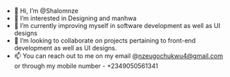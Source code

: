 - 👋 Hi, I’m @Shalomnze
- 👀 I’m interested in Designing and manhwa
- 🌱 I’m currently improving myself in software development as well as UI designs
- 💞️ I’m looking to collaborate on projects pertaining to front-end development as well as UI designs.
- 📫 You can reach out to me on my email @nzeugochukwu4@gmail.com or through my mobile number - +2349050561341

<!---
Shalomnze/Shalomnze is a ✨ special ✨ repository because its `README.md` (this file) appears on your GitHub profile.
You can click the Preview link to take a look at your changes.
--->
